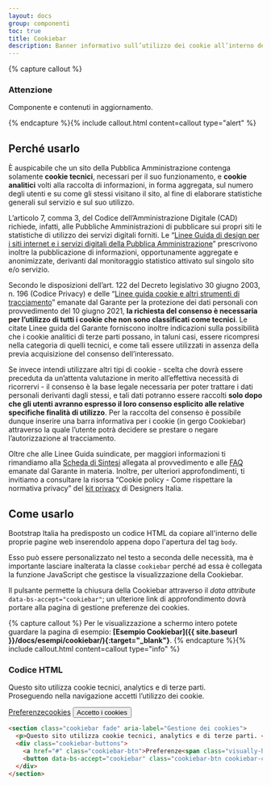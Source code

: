 ```yaml
---
layout: docs
group: componenti
toc: true
title: Cookiebar
description: Banner informativo sull’utilizzo dei cookie all’interno del sito web; perché e come usarlo 
---
```


{% capture callout %}

### Attenzione

Componente e contenuti in aggiornamento.

{% endcapture %}{% include callout.html content=callout type="alert" %}

## Perché usarlo

È auspicabile che un sito della Pubblica Amministrazione contenga solamente **cookie tecnici**, necessari per il suo funzionamento, e **cookie analitici** volti alla raccolta di informazioni, in forma aggregata, sul numero degli utenti e su come gli stessi visitano il sito, al fine di elaborare statistiche generali sul servizio e sul suo utilizzo. 

L’articolo 7, comma 3, del Codice dell’Amministrazione Digitale (CAD) richiede, infatti, alle Pubbliche Amministrazioni di pubblicare sui propri siti le statistiche di utilizzo dei servizi digitali forniti. Le “[Linee Guida di design per i siti internet e i servizi digitali della Pubblica Amministrazione](https://designers.italia.it/linee-guida/)” prescrivono inoltre la pubblicazione di informazioni, opportunamente aggregate e anonimizzate, derivanti dal monitoraggio statistico attivato sul singolo sito e/o servizio.  

Secondo le disposizioni dell’art. 122 del Decreto legislativo 30 giugno 2003, n. 196 (Codice Privacy) e delle “[Linee guida cookie e altri strumenti di tracciamento](https://www.garanteprivacy.it/web/guest/home/docweb/-/docweb-display/docweb/9677876)” emanate dal Garante per la protezione dei dati personali con provvedimento del 10 giugno 2021, **la richiesta del consenso è necessaria per l’utilizzo di tutti i cookie che non sono classificati come tecnici**. Le citate Linee guida del Garante forniscono inoltre indicazioni sulla possibilità che i cookie analitici di terze parti  possano, in taluni casi, essere ricompresi nella categoria di quelli tecnici, e come tali essere utilizzati in assenza della previa acquisizione del consenso dell’interessato. 

Se invece intendi utilizzare altri tipi di cookie - scelta che dovrà essere preceduta da un’attenta valutazione in merito all’effettiva necessità di ricorrervi - il consenso è la base legale necessaria per poter trattare i dati personali derivanti dagli stessi, e tali dati potranno essere raccolti **solo dopo che gli utenti avranno espresso il loro consenso esplicito alle relative specifiche finalità di utilizzo**. Per la raccolta del consenso è possibile dunque inserire una barra informativa per i cookie (in gergo Cookiebar) attraverso la quale l’utente potrà decidere se prestare o negare l’autorizzazione al tracciamento. 

Oltre che alle Linee Guida suindicate, per maggiori informazioni ti rimandiamo alla [Scheda di Sintesi](https://www.garanteprivacy.it/garante/document?ID=9679270) allegata al provvedimento e alle [FAQ](https://www.gpdp.it/faq/cookie) emanate dal Garante in materia.
Inoltre, per ulteriori approfondimenti, ti invitiamo a consultare la risorsa “Cookie policy - Come rispettare la normativa privacy” del [kit privacy](https://designers.italia.it/kit/privacy/) di Designers Italia.

## Come usarlo

Bootstrap Italia ha predisposto un codice HTML da copiare all'interno delle proprie pagine web inserendolo appena dopo l'apertura del tag `body`.

Esso può essere personalizzato nel testo a seconda delle necessità, ma è importante lasciare inalterata la classe `cookiebar` perché ad essa è collegata la funzione JavaScript che gestisce la visualizzazione della Cookiebar.

Il pulsante permette la chiusura della Cookiebar attraverso il _data attribute_ `data-bs-accept="cookiebar"`; un ulteriore link di approfondimento dovrà portare alla pagina di gestione preferenze dei cookies.

{% capture callout %}
Per le visualizzazione a schermo intero potete guardare la pagina di esempio: **[Esempio Cookiebar]({{ site.baseurl }}/docs/esempi/cookiebar/){:target="\_blank"}**.
{% endcapture %}{% include callout.html content=callout type="info" %}

### Codice HTML

<script>
  document.addEventListener("DOMContentLoaded", function() {
    bootstrap.Cookiebar.clearCookie()
  })
</script>

<style>
  /* Style override for Documentation purposes */

  .bd-example .cookiebar {
    /*display: block !important;*/
    position: relative !important;
  }

  /*@media (min-width: 768px) {
    .bd-example .cookiebar {
      display: flex !important;
    }
  }*/

}
</style>
<div class="bd-example">
    <section class="cookiebar fade" aria-label="Gestione dei cookies">
        <p>Questo sito utilizza cookie tecnici, analytics e di terze parti. <br>Proseguendo nella navigazione accetti l’utilizzo dei cookie.</p>
        <div class="cookiebar-buttons">
            <a href="#" class="cookiebar-btn">Preferenze<span class="visually-hidden">cookies</span></a>
            <button data-bs-accept="cookiebar" class="cookiebar-btn cookiebar-confirm">Accetto<span class="visually-hidden"> i cookies</span></button>
        </div>
    </section>
</div>

```html
<section class="cookiebar fade" aria-label="Gestione dei cookies">
  <p>Questo sito utilizza cookie tecnici, analytics e di terze parti. <br />Proseguendo nella navigazione accetti l’utilizzo dei cookie.</p>
  <div class="cookiebar-buttons">
    <a href="#" class="cookiebar-btn">Preferenze<span class="visually-hidden">cookies</span></a>
    <button data-bs-accept="cookiebar" class="cookiebar-btn cookiebar-confirm">Accetto<span class="visually-hidden"> i cookies</span></button>
  </div>
</section>
```
